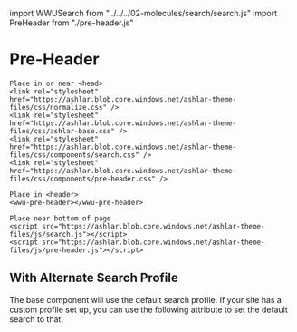 import WWUSearch from "../../../02-molecules/search/search.js"
import PreHeader from "./pre-header.js"

# Pre-Header
<wwu-pre-header></wwu-pre-header>

```
Place in or near <head>
<link rel="stylesheet" href="https://ashlar.blob.core.windows.net/ashlar-theme-files/css/normalize.css" />
<link rel="stylesheet" href="https://ashlar.blob.core.windows.net/ashlar-theme-files/css/ashlar-base.css" />
<link rel="stylesheet" href="https://ashlar.blob.core.windows.net/ashlar-theme-files/css/components/search.css" />
<link rel="stylesheet" href="https://ashlar.blob.core.windows.net/ashlar-theme-files/css/components/pre-header.css" />

Place in <header>
<wwu-pre-header></wwu-pre-header>

Place near bottom of page
<script src="https://ashlar.blob.core.windows.net/ashlar-theme-files/js/search.js"></script>
<script src="https://ashlar.blob.core.windows.net/ashlar-theme-files/js/pre-header.js"></script>
```

## With Alternate Search Profile
The base component will use the default search profile. If your site has a custom profile set up, you can use the following attribute to set the default search to that:

<wwu-pre-header search-profile="Financial-Aid"></wwu-pre-header>

